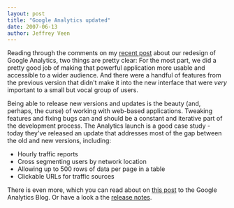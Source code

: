 ```yaml
--- 
layout: post
title: "Google Analytics updated"
date: 2007-06-13
author: Jeffrey Veen
---
```

Reading through the comments on my [recent post][] about our redesign of Google Analytics, two things are pretty clear: For the most part, we did a pretty good job of making that powerful application more usable and accessible to a wider audience. And there were a handful of features from the previous version that didn't make it into the new interface that were _very_ important to a small but vocal group of users.

Being able to release new versions and updates is the beauty (and, perhaps, the curse) of working with web-based applications. Tweaking features and fixing bugs can and should be a constant and iterative part of the development process. The Analytics launch is a good case study - today they've released an update that addresses most of the gap between the old and new versions, including:

* Hourly traffic reports
* Cross segmenting users by network location
* Allowing up to 500 rows of data per page in a table
* Clickable URLs for traffic sources

There is even more, which you can read about on [this post][] to the Google Analytics Blog. Or have a look a the [release notes][].

[recent post]: http://www.veen.com/jeff/archives/000965.html
[this post]: http://analytics.blogspot.com/2007/06/you-asked-for-it-you-got-it-new.html
[release notes]: http://www.google.com/support/googleanalytics/bin/answer.py?answer=69588